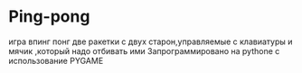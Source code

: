 # Ping-pong
игра впинг понг
две ракетки с двух старон,управляемые с клавиатуры и мячик ,который надо отбивать ими
Запрограммировано на pythone с использование PYGAME


